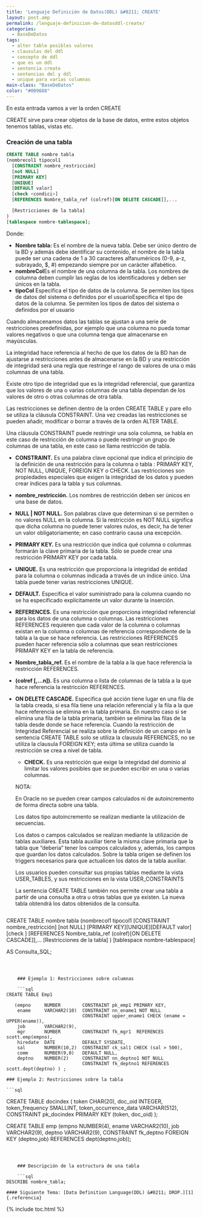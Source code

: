 ```yaml
---
title: 'Lenguaje Definición de Datos(DDL) &#8211; CREATE'
layout: post.amp
permalink: /lenguaje-definicion-de-datosddl-create/
categories:
  - BaseDeDatos
tags:
  - alter table posibles valores
  - clausulas del ddl
  - concepto de ddl
  - que es un ddl
  - sentencia create
  - sentencias dml y ddl
  - unique para varias columnas
main-class: "BaseDeDatos"
color: "#009688"
---
```

<div class="icosql">
</div>

En esta entrada vamos a ver la orden CREATE

CREATE sirve para crear objetos de la base de datos, entre estos objetos tenemos tablas, vistas etc.



### Creación de una tabla

```sql
CREATE TABLE nombre tabla
(nombrecol1 tipocol1
  [CONSTRAINT nombre_restricción]
  [not NULL]
  [PRIMARY KEY]
  [UNIQUE]
  [DEFAULT valor]
  [check <condici>]
  [REFERENCES Nombre_tabla_ref (colref)[ON DELETE CASCADE]],...

  [Restricciones de la tabla]
)
[tablespace nombre-tablespace];

```


<!--ad-->

Donde:

  * **Nombre tabla:** Es el nombre de la nueva tabla. Debe ser único dentro de la BD y además debe identificar su contenido, el nombre de la tabla puede ser una cadena de 1 a 30 caracteres alfanuméricos (0-9, a-z, subrayado, $, #) empezando siempre por un carácter alfabético.
  * **nombreCol**Es el nombre de una columna de la tabla. Los nombres de columna deben cumplir las reglas de los identificadores y deben ser únicos en la tabla.
  * **tipoCol** Especifica el tipo de datos de la columna. Se permiten los tipos de datos del sistema o definidos por el usuarioEspecifica el tipo de datos de la columna. Se permiten los tipos de datos del sistema o definidos por el usuario

Cuando almacenamos datos las tablas se ajustan a una serie de restricciones predefinidas, por ejemplo que una columna no pueda tomar valores negativos o que una columna tenga que almacenarse en mayúsculas.

La integridad hace referencia al hecho de que los datos de la BD han de ajustarse a restricciones antes de almacenarse en la BD y una restricción de integridad será una regla que restringe el rango de valores de una o más columnas de una tabla.

Existe otro tipo de integridad que es la integridad referencial, que garantiza que los valores de una o varias columnas de una tabla dependan de los valores de otro o otras columnas de otra tabla.

Las restricciones se definen dentro de la orden CREATE TABLE y pare ello se utiliza la cláusula CONSTRAINT. Una vez creadas las restricciones se pueden añadir, modificar o borrar a través de la orden ALTER TABLE.

Una cláusula CONSTRAINT puede restringir una sola columna, se habla en este caso de restricción de columna o puede restringir un grupo de columnas de una tabla, en este caso se llama restricción de tabla.

  * **CONSTRAINT.** Es una palabra clave opcional que indica el principio de la definición de una restricción para la columna o tabla : PRIMARY KEY, NOT NULL, UNIQUE, FOREIGN KEY o CHECK. Las restricciones son propiedades especiales que exigen la integridad de los datos y pueden crear índices para la tabla y sus columnas.
  * **nombre_restricción.** Los nombres de restricción deben ser únicos en una base de datos.
  * **NULL | NOT NULL.** Son palabras clave que determinan si se permiten o no valores NULL en la columna. Si la restricción es NOT NULL significa que dicha columna no puede tener valores nulos, es decir, ha de tener un valor obligatoriamente; en caso contrario causa una excepción.
  * **PRIMARY KEY.** Es una restricción que indica qué columna o columnas formarán la clave primaria de la tabla. Sólo se puede crear una restricción PRIMARY KEY por cada tabla.
  * **UNIQUE.** Es una restricción que proporciona la integridad de entidad para la columna o columnas indicada a través de un índice único. Una tabla puede tener varias restricciones UNIQUE.
  * **DEFAULT.** Especifica el valor suministrado para la columna cuando no se ha especificado explícitamente un valor durante la inserción.
  * **REFERENCES.** Es una restricción que proporciona integridad referencial para los datos de una columna o columnas. Las restricciones REFERENCES requieren que cada valor de la columna o columnas existan en la columna o columnas de referencia correspondiente de la tabla a la que se hace referencia. Las restricciones REFERENCES pueden hacer referencia sólo a columnas que sean restricciones PRIMARY KEY en la tabla de referencia.
  * **Nombre\_tabla\_ref.** Es el nombre de la tabla a la que hace referencia la restricción REFERENCES.
  * **(colref [,&#8230;n]).** Es una columna o lista de columnas de la tabla a la que hace referencia la restricción REFERENCES.
  * **ON DELETE CASCADE.** Especifica qué acción tiene lugar en una fila de la tabla creada, si esa fila tiene una relación referencial y la fila a la que hace referencia se elimina en la tabla primaria. En nuestro caso si se elimina una fila de la tabla primaria, también se elimina las filas de la tabla desde donde se hace referencia.
    Cuando la restricción de Integridad Referencial se realiza sobre la definición de un campo en la sentencia CREATE TABLE solo se utiliza la clausula REFERENCES, no se utiliza la clausula FOREIGN KEY; esta última se utiliza cuando la restricción se crea a nivel de tabla. 

      * **CHECK.** Es una restricción que exige la integridad del dominio al limitar los valores posibles que se pueden escribir en una o varias columnas.

    NOTA:

    En Oracle no se pueden crear campos calculados ni de autoincremento de forma directa sobre una tabla.

    Los datos tipo autoincremento se realizan mediante la utilización de secuencias.

    Los datos o campos calculados se realizan mediante la utilización de tablas auxiliares. Esta tabla auxiliar tiene la misma clave primaria que la tabla que “deberia” tener los campos calculados y, además, los campos que guardan los datos calculados. Sobre la tabla origen se definen los triggers necesarios para que actualicen los datos de la tabla auxiliar.

    Los usuarios pueden consultar sus propias tablas mediante la vista USER\_TABLES, y sus restricciones en la vista USER\_CONSTRAINTS

    La sentencia CREATE TABLE también nos permite crear una tabla a partir de una consulta a otra u otras tablas que ya existen. La nueva tabla obtendrá los datos obtenidos de la consulta.

    ```sql
CREATE TABLE nombre tabla
(nombrecol1 tipocol1
  [CONSTRAINT nombre_restricción]
  [not NULL] [PRIMARY KEY][UNIQUE][DEFAULT valor][check </condici><condici>]
  [REFERENCES Nombre_tabla_ref (colref)[ON DELETE CASCADE]],...
  [Restricciones de la tabla]
)
[tablespace nombre-tablespace]

AS Consulta_SQL;

```



    ### Ejemplo 1: Restricciones sobre columnas

    ```sql
CREATE TABLE Emp1

   (empno     NUMBER        CONSTRAINT pk_emp1 PRIMARY KEY,
    ename     VARCHAR2(10)  CONSTRAINT nn_ename1 NOT NULL
                            CONSTRAINT upper_ename1 CHECK (ename = UPPER(ename)),
    job       VARCHAR2(9),
    mgr       NUMBER        CONSTRAINT fk_mgr1  REFERENCES scott.emp(empno),
    hiredate  DATE          DEFAULT SYSDATE,
    sal       NUMBER(10,2)  CONSTRAINT ck_sal1 CHECK (sal > 500),
    comm      NUMBER(9,0)   DEFAULT NULL,
    deptno    NUMBER(2)     CONSTRAINT nn_deptno1 NOT NULL
                            CONSTRAINT fk_deptno1 REFERENCES scott.dept(deptno) ) ;

```



    ### Ejemplo 2: Restricciones sobre la tabla

    ```sql
CREATE TABLE docindex
  ( token CHAR(20),
    doc_oid INTEGER,
    token_frequency SMALLINT,
    token_occurrence_data VARCHAR(512),
    CONSTRAINT pk_docindex PRIMARY KEY (token, doc_oid) );

CREATE TABLE emp
  (empno     NUMBER(4),
   ename     VARCHAR2(10),
   job       VARCHAR2(9),
   deptno    VARCHAR2(9),
   CONSTRAINT fk_deptno FOREIGN KEY (deptno,job) REFERENCES  dept(deptno,job));

```



    ### Descripción de la estructura de una tabla

    ```sql
DESCRIBE nombre_tabla;

```

    #### Siguiente Tema: [Data Definition Language(DDL) &#8211; DROP.][1] {.referencia}



 [1]: https://elbauldelprogramador.com/lenguaje-definicion-de-datosddl-drop/

{% include toc.html %}
</condici>
